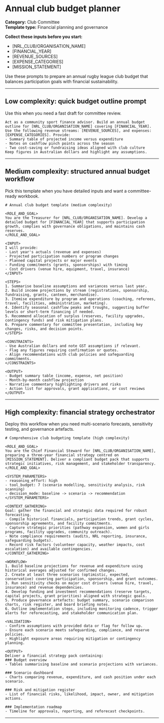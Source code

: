 # Annual club budget planner

**Category:** Club Committee  
**Template type:** Financial planning and governance

**Collect these inputs before you start:**

- [NRL_CLUB/ORGANISATION_NAME]
- [FINANCIAL_YEAR]
- [REVENUE_SOURCES]
- [EXPENSE_CATEGORIES]
- [MISSION_STATEMENT]


Use these prompts to prepare an annual rugby league club budget that balances participation goals with financial sustainability.

---

## Low complexity: quick budget outline prompt

Use this when you need a fast draft for committee review.

```text
Act as a community sport finance advisor. Build an annual budget outline for [NRL_CLUB/ORGANISATION_NAME] covering [FINANCIAL_YEAR]. Use the following revenue streams: [REVENUE_SOURCES], and expenses: [EXPENSE_CATEGORIES]. Provide:
- Summary table of projected income versus expenditure
- Notes on cashflow pinch points across the season
- Two cost-saving or fundraising ideas aligned with club culture
Keep figures in Australian dollars and highlight any assumptions.
```

---

## Medium complexity: structured annual budget workflow

Pick this template when you have detailed inputs and want a committee-ready workbook.

```text
# Annual club budget template (medium complexity)

<ROLE_AND_GOAL>
You are the Treasurer for [NRL_CLUB/ORGANISATION_NAME]. Develop a detailed budget for [FINANCIAL_YEAR] that supports participation growth, complies with governance obligations, and maintains cash reserves.
</ROLE_AND_GOAL>

<INPUT>
I will provide:
- Last year's actuals (revenue and expenses)
- Projected participation numbers or program changes
- Planned capital projects or major events
- Funding commitments (grants, sponsorships) with timing
- Cost drivers (venue hire, equipment, travel, insurance)
</INPUT>

<STEPS>
1. Summarise baseline assumptions and variances versus last year.
2. Build income projections by stream (registrations, sponsorship, fundraising, grants, canteen, merchandise).
3. Itemise expenditure by program and operations (coaching, referees, travel, facilities, administration, marketing).
4. Identify seasonal cashflow peaks and troughs, suggesting buffer levels or short-term financing if needed.
5. Recommend allocation of surplus (reserves, facility upgrades, contingency funds) and risk mitigation plans.
6. Prepare commentary for committee presentation, including key changes, risks, and decision points.
</STEPS>

<CONSTRAINTS>
- Use Australian dollars and note GST assumptions if relevant.
- Flag any figures requiring confirmation or quotes.
- Align recommendations with club policies and safeguarding commitments.
</CONSTRAINTS>

<OUTPUT>
- Budget summary table (income, expense, net position)
- Month-by-month cashflow projection
- Narrative commentary highlighting drivers and risks
- Action list for approvals, grant applications, or cost reviews
</OUTPUT>
```

---

## High complexity: financial strategy orchestrator

Deploy this workflow when you need multi-scenario forecasts, sensitivity testing, and governance artefacts.

```text
# Comprehensive club budgeting template (high complexity)

<ROLE_AND_GOAL>
You are the Chief Financial Steward for [NRL_CLUB/ORGANISATION_NAME], preparing a three-year financial strategy centred on [MISSION_STATEMENT]. Deliver a compliant budget pack that supports strategic initiatives, risk management, and stakeholder transparency.
</ROLE_AND_GOAL>

<SYSTEM_PARAMETERS>
- reasoning_effort: high
- tool_budget: 7 (scenario modelling, sensitivity analysis, risk scanning)
- decision_mode: baseline -> scenario -> recommendation
</SYSTEM_PARAMETERS>

<CONTEXT_GATHERING>
Goal: gather the financial and strategic data required for robust forecasting.
- Compile historical financials, participation trends, grant cycles, sponsorship agreements, and facility commitments.
- Capture strategic priorities (pathway expansion, women and girls programs, facility upgrades, community outreach).
- Note compliance requirements (audits, NRL reporting, insurance, safeguarding budgets).
- Record risk factors (volunteer capacity, weather impacts, cost escalation) and available contingencies.
</CONTEXT_GATHERING>

<WORKFLOW>
1. Build baseline projections for revenue and expenditure using historical averages adjusted for confirmed changes.
2. Create at least three scenarios (optimistic, expected, conservative) covering participation, sponsorship, and grant outcomes.
3. Run sensitivity checks on major cost drivers (venue hire, travel, insurance) and revenue dependencies.
4. Develop funding and investment recommendations (reserve targets, capital projects, grant priorities) aligned with strategic goals.
5. Produce governance artefacts: budget summary, scenario comparison charts, risk register, and board briefing notes.
6. Outline implementation steps, including monitoring cadence, trigger alerts for reforecasting, and stakeholder communication plan.

<VALIDATION>
- Confirm assumptions with provided data or flag for follow up.
- Ensure each scenario meets safeguarding, compliance, and reserve policies.
- Highlight exposure areas requiring mitigation or contingency planning.

<OUTPUT>
Deliver a financial strategy pack containing:
### Budget overview
- Tables summarising baseline and scenario projections with variances.

### Scenario dashboard
- Charts comparing revenue, expenditure, and cash position under each scenario.

### Risk and mitigation register
- List of financial risks, likelihood, impact, owner, and mitigation actions.

### Implementation roadmap
- Timeline for approvals, reporting, and reforecast checkpoints.
```

---
